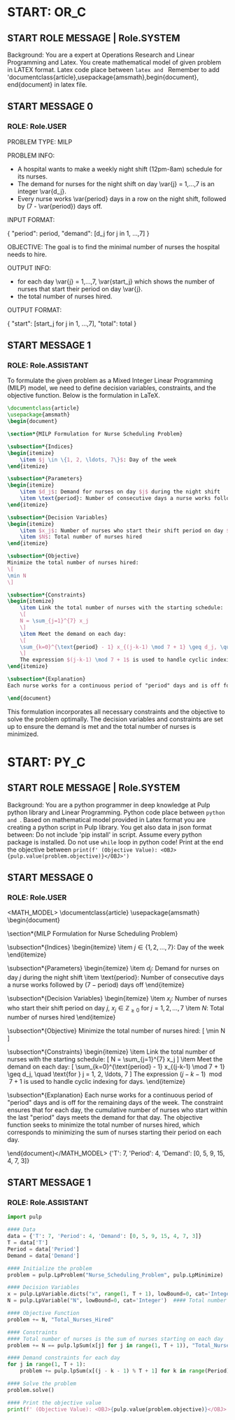 # START: OR_C 
## START ROLE MESSAGE | Role.SYSTEM 
Background: You are a expert at Operations Research and Linear Programming and Latex. You create mathematical model of given problem in LATEX format. Latex code place between ```latex and ``` Remember to add 'documentclass{article},usepackage{amsmath},begin{document}, end{document} in latex file. 
## START MESSAGE 0 
### ROLE: Role.USER
<DESCRIPTION>
PROBLEM TYPE: MILP

PROBLEM INFO: 
- A hospital wants to make a weekly night shift (12pm-8am) schedule for its nurses. 
- The demand for nurses for the night shift on day \var{j} = 1,...,7 is an integer \var{d_j}. 
- Every nurse works \var{period} days in a row on the night shift, followed by (7 - \var{period}) days off.


INPUT FORMAT: 

{
    "period": period,
    "demand": [d_j for j in 1, ...,7]
}

OBJECTIVE: The goal is to find the minimal number of nurses the hospital needs to hire. 

OUTPUT INFO: 

- for each day \var{j} = 1,...,7, \var{start_j} which shows the number of nurses that start their period on day \var{j}.
- the total number of nurses hired.

OUTPUT FORMAT:

{
    "start": [start_j for j in 1, ...,7],
    "total": total
}


</DESCRIPTION>


## START MESSAGE 1 
### ROLE: Role.ASSISTANT
To formulate the given problem as a Mixed Integer Linear Programming (MILP) model, we need to define decision variables, constraints, and the objective function. Below is the formulation in LaTeX.

```latex
\documentclass{article}
\usepackage{amsmath}
\begin{document}

\section*{MILP Formulation for Nurse Scheduling Problem}

\subsection*{Indices}
\begin{itemize}
    \item $j \in \{1, 2, \ldots, 7\}$: Day of the week
\end{itemize}

\subsection*{Parameters}
\begin{itemize}
    \item $d_j$: Demand for nurses on day $j$ during the night shift
    \item \text{period}: Number of consecutive days a nurse works followed by $(7 - \text{period})$ days off
\end{itemize}

\subsection*{Decision Variables}
\begin{itemize}
    \item $x_j$: Number of nurses who start their shift period on day $j$, $x_j \in \mathbb{Z}_{\geq 0}$ for $j = 1, 2, \ldots, 7$
    \item $N$: Total number of nurses hired
\end{itemize}

\subsection*{Objective}
Minimize the total number of nurses hired:
\[
\min N
\]

\subsection*{Constraints}
\begin{itemize}
    \item Link the total number of nurses with the starting schedule:
    \[
    N = \sum_{j=1}^{7} x_j
    \]
    \item Meet the demand on each day:
    \[
    \sum_{k=0}^{\text{period} - 1} x_{(j-k-1) \mod 7 + 1} \geq d_j, \quad \text{for } j = 1, 2, \ldots, 7
    \]
    The expression $(j-k-1) \mod 7 + 1$ is used to handle cyclic indexing for days.
\end{itemize}

\subsection*{Explanation}
Each nurse works for a continuous period of "period" days and is off for the remaining days of the week. The constraint ensures that for each day, the cumulative number of nurses who start within the last "period" days meets the demand for that day. The objective function seeks to minimize the total number of nurses hired, which corresponds to minimizing the sum of nurses starting their period on each day.

\end{document}
```

This formulation incorporates all necessary constraints and the objective to solve the problem optimally. The decision variables and constraints are set up to ensure the demand is met and the total number of nurses is minimized.

# START: PY_C 
## START ROLE MESSAGE | Role.SYSTEM 
Background: You are a python programmer in deep knowledge at Pulp python library and Linear Programming. Python code place between ```python and ```. Based on mathematical model provided in Latex format you are creating a python script in Pulp library. You get also data in json format between: <DATA></DATA> Do not include 'pip install' in script. Assume every python package is installed. Do not use `while` loop in python code! Print at the end the objective between <OBJ></OBJ> `print(f' (Objective Value): <OBJ>{pulp.value(problem.objective)}</OBJ>')` 
## START MESSAGE 0 
### ROLE: Role.USER
<MATH_MODEL>
\documentclass{article}
\usepackage{amsmath}
\begin{document}

\section*{MILP Formulation for Nurse Scheduling Problem}

\subsection*{Indices}
\begin{itemize}
    \item $j \in \{1, 2, \ldots, 7\}$: Day of the week
\end{itemize}

\subsection*{Parameters}
\begin{itemize}
    \item $d_j$: Demand for nurses on day $j$ during the night shift
    \item \text{period}: Number of consecutive days a nurse works followed by $(7 - \text{period})$ days off
\end{itemize}

\subsection*{Decision Variables}
\begin{itemize}
    \item $x_j$: Number of nurses who start their shift period on day $j$, $x_j \in \mathbb{Z}_{\geq 0}$ for $j = 1, 2, \ldots, 7$
    \item $N$: Total number of nurses hired
\end{itemize}

\subsection*{Objective}
Minimize the total number of nurses hired:
\[
\min N
\]

\subsection*{Constraints}
\begin{itemize}
    \item Link the total number of nurses with the starting schedule:
    \[
    N = \sum_{j=1}^{7} x_j
    \]
    \item Meet the demand on each day:
    \[
    \sum_{k=0}^{\text{period} - 1} x_{(j-k-1) \mod 7 + 1} \geq d_j, \quad \text{for } j = 1, 2, \ldots, 7
    \]
    The expression $(j-k-1) \mod 7 + 1$ is used to handle cyclic indexing for days.
\end{itemize}

\subsection*{Explanation}
Each nurse works for a continuous period of "period" days and is off for the remaining days of the week. The constraint ensures that for each day, the cumulative number of nurses who start within the last "period" days meets the demand for that day. The objective function seeks to minimize the total number of nurses hired, which corresponds to minimizing the sum of nurses starting their period on each day.

\end{document}</MATH_MODEL>
<DATA>
{'T': 7, 'Period': 4, 'Demand': [0, 5, 9, 15, 4, 7, 3]}</DATA>


## START MESSAGE 1 
### ROLE: Role.ASSISTANT
```python
import pulp

#### Data
data = {'T': 7, 'Period': 4, 'Demand': [0, 5, 9, 15, 4, 7, 3]}
T = data['T']
Period = data['Period']
Demand = data['Demand']

#### Initialize the problem
problem = pulp.LpProblem("Nurse_Scheduling_Problem", pulp.LpMinimize)

#### Decision Variables
x = pulp.LpVariable.dicts("x", range(1, T + 1), lowBound=0, cat='Integer')  #### Number of nurses starting on each day
N = pulp.LpVariable("N", lowBound=0, cat='Integer')  #### Total number of nurses hired

#### Objective Function
problem += N, "Total_Nurses_Hired"

#### Constraints
#### Total number of nurses is the sum of nurses starting on each day
problem += N == pulp.lpSum(x[j] for j in range(1, T + 1)), "Total_Nurses"

#### Demand constraints for each day
for j in range(1, T + 1):
    problem += pulp.lpSum(x[(j - k - 1) % T + 1] for k in range(Period)) >= Demand[j - 1], f"Demand_Constraint_{j}"

#### Solve the problem
problem.solve()

#### Print the objective value
print(f' (Objective Value): <OBJ>{pulp.value(problem.objective)}</OBJ>')
```

